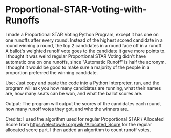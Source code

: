 # Proportional-STAR-Voting-with-Runoffs
I made a Proportional STAR Voting Python Program, except it has one on one runoffs after every round. Instead of the highest scored candidate in a round winning a round, the top 2 candidates in a round face off in a runoff. A ballot's weighted runoff vote goes to the candidate it gave more points to.
I thought it was weird regular Proportional STAR Voting didn't have automatic one on one runoffs, since "Automatic Runoff" is half the acronym. I thought it would be good to make sure a majority of the people in a proportion preferred the winning candidate. 

Use: Just copy and paste the code into a Python Interpreter, run, and the program will ask you how many candidates are running, what their names are, how many seats can be won, and what the ballot scores are.

Output: The program will output the scores of the candidates each round, how many runoff votes they got, and who the winners are.

Credits: I used the algorithm used for regular Proportional STAR / Allocated Score from https://electowiki.org/wiki/Allocated_Score for the regular allocated score part. I then added an algorithm to count runoff votes.
